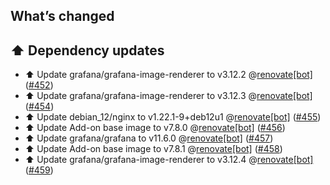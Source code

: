 ## What’s changed

## ⬆️ Dependency updates

- ⬆️ Update grafana/grafana-image-renderer to v3.12.2 @[renovate[bot]](https://github.com/apps/renovate) ([#452](https://github.com/hassio-addons/addon-grafana/pull/452))
- ⬆️ Update grafana/grafana-image-renderer to v3.12.3 @[renovate[bot]](https://github.com/apps/renovate) ([#454](https://github.com/hassio-addons/addon-grafana/pull/454))
- ⬆️ Update debian_12/nginx to v1.22.1-9+deb12u1 @[renovate[bot]](https://github.com/apps/renovate) ([#455](https://github.com/hassio-addons/addon-grafana/pull/455))
- ⬆️ Update Add-on base image to v7.8.0 @[renovate[bot]](https://github.com/apps/renovate) ([#456](https://github.com/hassio-addons/addon-grafana/pull/456))
- ⬆️ Update grafana/grafana to v11.6.0 @[renovate[bot]](https://github.com/apps/renovate) ([#457](https://github.com/hassio-addons/addon-grafana/pull/457))
- ⬆️ Update Add-on base image to v7.8.1 @[renovate[bot]](https://github.com/apps/renovate) ([#458](https://github.com/hassio-addons/addon-grafana/pull/458))
- ⬆️ Update grafana/grafana-image-renderer to v3.12.4 @[renovate[bot]](https://github.com/apps/renovate) ([#459](https://github.com/hassio-addons/addon-grafana/pull/459))
